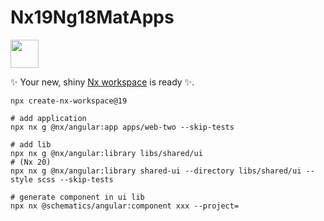 # Nx19Ng18MatApps

<a alt="Nx logo" href="https://nx.dev" target="_blank" rel="noreferrer"><img src="https://raw.githubusercontent.com/nrwl/nx/master/images/nx-logo.png" width="45"></a>

✨ Your new, shiny [Nx workspace](https://nx.dev) is ready ✨.

```shell
npx create-nx-workspace@19

# add application
npx nx g @nx/angular:app apps/web-two --skip-tests

# add lib
npx nx g @nx/angular:library libs/shared/ui
# (Nx 20)
npx nx g @nx/angular:library shared-ui --directory libs/shared/ui --style scss --skip-tests

# generate component in ui lib
npx nx @schematics/angular:component xxx --project=


```

